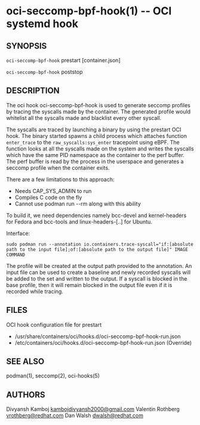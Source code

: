 oci-seccomp-bpf-hook(1) -- OCI systemd hook
=============================================

## SYNOPSIS

`oci-seccomp-bpf-hook` prestart [container.json]

`oci-seccomp-bpf-hook` poststop

## DESCRIPTION

The oci hook oci-seccomp-bpf-hook is used to generate seccomp profiles by tracing the syscalls made by the container. The generated profile would whitelist all the syscalls made and blacklist every other syscall.

The syscalls are traced by launching a binary by using the prestart OCI hook. The binary started spawns a child process which attaches function `enter_trace` to the `raw_syscalls:sys_enter` tracepoint using eBPF. The function looks at all the syscalls made on the system and writes the syscalls which have the same PID namespace as the container to the perf buffer. The perf buffer is read by the process in the userspace and generates a seccomp profile when the container exits.

There are a few limitations to this approach:

* Needs CAP_SYS_ADMIN to run
* Compiles C code on the fly
* Cannot use podman run --rm along with this ability

To build it, we need dependencies namely bcc-devel and kernel-headers for Fedora and bcc-tools and linux-headers-[..] for Ubuntu.

Interface:

```
sudo podman run --annotation io.containers.trace-syscall="if:[absolute path to the input file];of:[absolute path to the output file]" IMAGE COMMAND
```

The profile will be created at the output path provided to the annotation. An input file can be used to create a baseline and newly recorded syscalls will be added to the set and written to the output. If a syscall is blocked in the base profile, then it will remain blocked in the output file even if it is recorded while tracing.

## FILES

OCI hook configuration file for prestart

* /usr/share/containers/oci/hooks.d/oci-seccomp-bpf-hook-run.json
* /etc/containers/oci/hooks.d/oci-seccomp-bpf-hook-run.json (Override)


## SEE ALSO
podman(1), seccomp(2), oci-hooks(5)

## AUTHORS
Divyansh Kamboj <kambojdivyansh2000@gmail.com>
Valentin Rothberg <vrothberg@redhat.com>
Dan Walsh <dwalsh@redhat.com>
